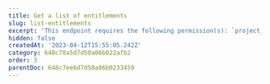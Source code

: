 ```yaml
---
title: Get a list of entitlements
slug: list-entitlements
excerpt: 'This endpoint requires the following permission(s): `project_configuration:entitlements:read`.'
hidden: false
createdAt: '2023-04-12T15:55:05.242Z'
category: 648c78a5d7d50a06b022afb2
order: 3
parentDoc: 648c7ee6d7d50a06b0233459
---
```

